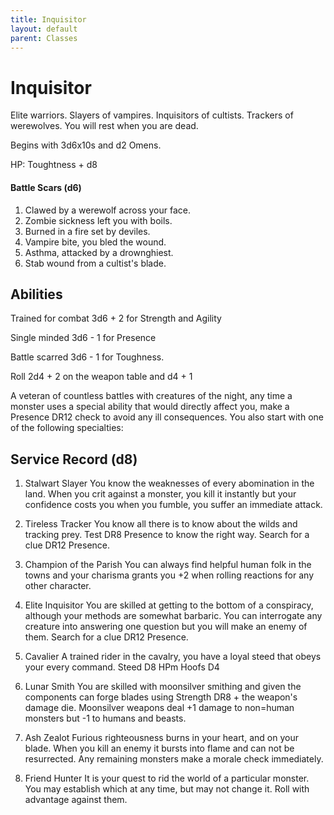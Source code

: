 ```yaml
---
title: Inquisitor
layout: default
parent: Classes
---
```


# Inquisitor
Elite warriors. Slayers of vampires. Inquisitors of cultists. Trackers of werewolves. You will rest when you are dead.

Begins with 3d6x10s and d2 Omens.

HP: Toughtness + d8

#### Battle Scars (d6)
1. Clawed by a werewolf across your face.
2. Zombie sickness left you with boils.
3. Burned in a fire set by deviles.
4. Vampire bite, you bled the wound.
5. Asthma, attacked by a drownghiest.
6. Stab wound from a cultist's blade.

## Abilities
Trained for combat 3d6 + 2 for Strength and Agility

Single minded 3d6 - 1 for Presence

Battle scarred 3d6 - 1 for Toughness.

Roll 2d4 + 2 on the weapon table and d4 + 1

A veteran of countless battles with creatures of the night, any time a monster uses a special ability that would directly affect you, make a Presence DR12 check to avoid any ill consequences. You also start with one of the following specialties:

## Service Record (d8)

1. Stalwart Slayer
   You know the weaknesses of every abomination in the land. When you crit against a monster, you kill it instantly but your confidence costs you when you fumble, you suffer an immediate attack.

2. Tireless Tracker
   You know all there is to know about the wilds and tracking prey. Test DR8 Presence to know the right way. Search for a clue DR12 Presence.

3. Champion of the Parish
   You can always find helpful human folk in the towns and your charisma grants you +2 when rolling reactions for any other character.

4. Elite Inquisitor
   You are skilled at getting to the bottom of a conspiracy, although your methods are somewhat barbaric. You can interrogate any creature into answering one question but you will make an enemy of them. Search for a clue DR12 Presence.

5. Cavalier
   A trained rider in the cavalry, you have a loyal steed that obeys your every command. Steed D8 HPm Hoofs D4

6. Lunar Smith
   You are skilled with moonsilver smithing and given the components can forge blades using Strength DR8 + the weapon's damage die. Moonsilver weapons deal +1 damage to non=human monsters but -1 to humans and beasts.

7. Ash Zealot
   Furious righteousness burns in your heart, and on your blade. When you kill an enemy it bursts into flame and can not be resurrected. Any remaining monsters make a morale check immediately.

8. Friend Hunter
   It is your quest to rid the world of a particular monster. You may establish which at any time, but may not change it. Roll with advantage against them.
